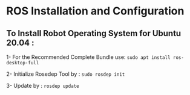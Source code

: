 # ROS Installation and Configuration #

## To Install Robot Operating System for Ubuntu 20.04 :
1- For the Recommended Complete Bundle use: ``` sudo apt install ros-desktop-full ```

2- Initialize Rosedep Tool by : ``` sudo rosdep init ```

3- Update by : ``` rosdep update ```
